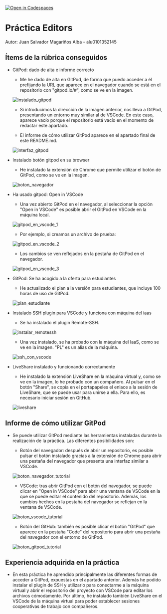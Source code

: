 [![Open in Codespaces](https://classroom.github.com/assets/launch-codespace-7f7980b617ed060a017424585567c406b6ee15c891e84e1186181d67ecf80aa0.svg)](https://classroom.github.com/open-in-codespaces?assignment_repo_id=12408371)
# Práctica Editors

Autor: Juan Salvador Magariños Alba - alu0101352145

## Ítems de la rúbrica conseguidos

* GitPod: dado de alta e informe correcto

  * Me he dado de alta en GitPod, de forma que puedo acceder a él prefijando la URL que aparece en el navegador cuando se está en el repositorio con "gitpod.io/#", como se ve en la imagen.

  ![instalado_gitpod](doc/Instalado_gitpod_1.png)

  * Si introducimos la dirección de la imagen anterior, nos lleva a GitPod, presentando un entorno muy similar al de VSCode. En este caso, aparece vacío porque el repositorio está vacío en el momento de redactar este apartado.

  * El informe de cómo utilizar GitPod aparece en el apartado final de este README.md.

  ![interfaz_gitpod](doc/Instalado_gitpod_2.png)

* Instalado botón gitpod en su browser

  * He instalado la extensión de Chrome que permite utilizar el botón de GitPod, como se ve en la imagen.

  ![boton_navegador](doc/boton_navegador.png)

* Ha usado gitpod: Open in VSCode

  * Una vez abierto GitPod en el navegador, al seleccionar la opción "Open in VSCode" es posible abrir el GitPod en VSCode en la máquina local.

  ![gitpod_en_vscode_1](doc/gitpod_en_vscode_1.png)

  * Por ejemplo, si creamos un archivo de prueba:

  ![gitpod_en_vscode_2](doc/gitpod_en_vscode_2.png)

  * Los cambios se ven reflejados en la pestaña de GitPod en el navegador.

  ![gitpod_en_vscode_3](doc/gitpod_en_vscode_3.png)

* GitPod: Se ha acogido a la oferta para estudiantes

  * He actualizado el plan a la versión para estudiantes, que incluye 100 horas de uso de GitPod.

  ![plan_estudiante](doc/plan_estudiante.png)

* Instalado SSH plugin para VSCode y funciona con máquina del iaas

  * Se ha instalado el plugin Remote-SSH.

  ![instalar_remotessh](doc/instalar_remotessh.png)

  * Una vez instalado, se ha probado con la máquina del IaaS, como se ve en la imagen. "PL" es un alias de la máquina.

  ![ssh_con_vscode](doc/ssh_con_vscode.png)

* LiveShare instalado y funcionando correctamente

  * He instalado la extensión LiveShare en la máquina virtual y, como se ve en la imagen, lo he probado con un compañero. Al pulsar en el botón "Share", se copia en el portapapeles el enlace a la sesión de LiveShare, que se puede usar para unirse a ella. Para ello, es necesario iniciar sesión en GitHub.

  ![liveshare](doc/liveshare.png)

## Informe de cómo utilizar GitPod

* Se puede utilizar GitPod mediante las herramientas instaladas durante la realización de la práctica. Las diferentes posibilidades son:

  * Botón del navegador: después de abrir un repositorio, es posible pulsar el botón instalado gracias a la extensión de Chrome para abrir una pestaña del navegador que presenta una interfaz similar a VSCode.

  ![boton_navegador_tutorial](doc/boton_navegador_tutorial.png)

  * VSCode: tras abrir GitPod con el botón del navegador, se puede clicar en "Open in VSCode" para abrir una ventana de VSCode en la que se puede editar el contenido del repositorio. Además, los cambios hechos en la pestaña del navegador se reflejan en la ventana de VSCode.

  ![boton_vscode_tutorial](doc/boton_vscode_tutorial.png)

  * Botón del GitHub: también es posible clicar el botón "GitPod" que aparece en la pestaña "Code" del repositorio para abrir una pestaña del navegador con el entorno de GitPod.

  ![boton_gitpod_tutorial](doc/boton_gitpod_tutorial.png)

## Experiencia adquirida en la práctica

* En esta práctica he aprendido principalmente las diferentes formas de acceder a GitPod, expuestas en el apartado anterior. Además he podido instalar el plugin de SSH y utilizarlo para conectarme a la máquina virtual y abrir el repositorio del proyecto con VSCode para editar los archivos cómodamente. Por último, he instalado también LiveShare en el VSCode de la máquina virtual para poder establecer sesiones cooperativas de trabajo con compañeros.